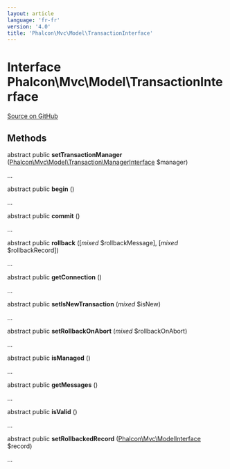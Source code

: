 ```yaml
---
layout: article
language: 'fr-fr'
version: '4.0'
title: 'Phalcon\Mvc\Model\TransactionInterface'
---
```


# Interface **Phalcon\Mvc\Model\TransactionInterface**

<a href="https://github.com/phalcon/cphalcon/tree/v3.4.0/phalcon/mvc/model/transactioninterface.zep" class="btn btn-default btn-sm">Source on GitHub</a>

## Methods

abstract public **setTransactionManager** ([Phalcon\Mvc\Model\Transaction\ManagerInterface](/3.4/en/api/Phalcon_Mvc_Model_Transaction_ManagerInterface) $manager)

...

abstract public **begin** ()

...

abstract public **commit** ()

...

abstract public **rollback** ([*mixed* $rollbackMessage], [*mixed* $rollbackRecord])

...

abstract public **getConnection** ()

...

abstract public **setIsNewTransaction** (*mixed* $isNew)

...

abstract public **setRollbackOnAbort** (*mixed* $rollbackOnAbort)

...

abstract public **isManaged** ()

...

abstract public **getMessages** ()

...

abstract public **isValid** ()

...

abstract public **setRollbackedRecord** ([Phalcon\Mvc\ModelInterface](/3.4/en/api/Phalcon_Mvc_ModelInterface) $record)

...